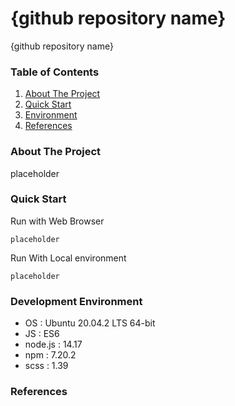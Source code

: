 # {github repository name}
{github repository name}


### Table of Contents

1. [About The Project](#about-the-project)
2. [Quick Start](#quick-Start)
3. [Environment](#development-environment)
5. [References](#references)


### About The Project

placeholder



### Quick Start
Run with Web Browser
```
placeholder
```

Run With Local environment
```
placeholder
```



### Development Environment

- OS : Ubuntu 20.04.2 LTS 64-bit
- JS : ES6
- node.js : 14.17
- npm : 7.20.2
- scss : 1.39


### References
